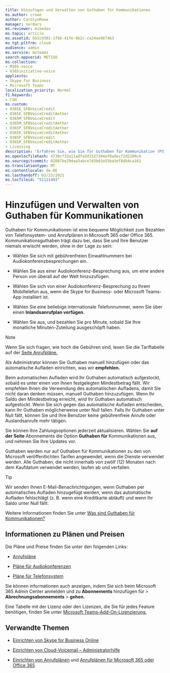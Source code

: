 ```yaml
---
title: Hinzufügen und Verwalten von Guthaben für Kommunikationen
ms.author: crowe
author: CarolynRowe
manager: serdars
ms.reviewer: mikedav
ms.topic: article
ms.assetid: 691c9301-1f66-41fe-9b2c-ca24ae987463
ms.tgt.pltfrm: cloud
audience: admin
ms.service: msteams
search.appverid: MET150
ms.collection:
- M365-voice
- m365initiative-voice
appliesto:
- Skype for Business
- Microsoft Teams
localization_priority: Normal
f1.keywords:
- CSH
ms.custom:
- O365E_SFBVoiceCredit
- O365E_SFBVoiceCreditAether
- O365M_SFBVoiceCredit
- O365M_SFBVoiceCreditAether
- O365P_SFBVoiceCreditAether
- O365E_SFBVoiceCreditAether
- O365P_SFBVoiceCredit
- O365P_SFBVoiceCreditAether
- Licensing
description: 'Erfahren Sie, wie Sie für Guthaben für Kommunikation (PSTN-Verbrauch) für Skype for Business-Dienste bezahlen, und lesen Sie Pläne, wie Sie Ihren Benutzern kontinuierlichen Zugriff auf das Telefonsystem ermöglichen. '
ms.openlocfilehash: 4730cf33a11adfa3d1527304ef0adecf2d2209cb
ms.sourcegitcommit: 01087be29daa3abce7d3b03a55ba5ef8db4ca161
ms.translationtype: MT
ms.contentlocale: de-DE
ms.lasthandoff: 03/23/2021
ms.locfileid: "51121493"
---
```

# <a name="add-funds-and-manage-communications-credits"></a>Hinzufügen und Verwalten von Guthaben für Kommunikationen

Guthaben für Kommunikationen ist eine bequeme Möglichkeit zum Bezahlen von Telefonsystem- und Anrufplänen in Microsoft 365 oder Office 365. Kommunikationsguthaben trägt dazu bei, dass Sie und Ihre Benutzer niemals erwischt werden, ohne in der Lage zu sein:
  
- Wählen Sie sich mit gebührenfreien Einwahlnummern bei Audiokonferenzbesprechungen ein.

- Wählen Sie aus einer Audiokonferenz-Besprechung aus, um eine andere Person von überall auf der Welt hinzuzufügen.

- Wählen Sie sich von einer Audiokonferenz-Besprechung zu Ihrem Mobiltelefon aus, wenn die Skype for Business- oder Microsoft Teams-App installiert ist.

- Wählen Sie eine beliebige internationale Telefonnummer, wenn Sie über einen **Inlandsanrufplan verfügen.**

- Wählen Sie aus, und bezahlen Sie pro Minute, sobald Sie Ihre monatliche Minuten-Zuteilung ausgeschöpft haben.

> [!NOTE]
> Wenn Sie sich fragen, wie hoch die Gebühren sind, lesen Sie die Tariftabelle auf der [Seite Anrufpläne.](https://go.microsoft.com/fwlink/p/?LinkId=799523)
  
Als Administrator können Sie Guthaben manuell hinzufügen oder das automatische Aufladen einrichten, was wir **empfehlen.**
  
Beim automatischen Aufladen wird Ihr Guthaben automatisch aufgestockt, sobald es unter einen von Ihnen festgelegten Mindestbetrag fällt. Wir empfehlen Ihnen die Verwendung des automatischen Aufladens, damit Sie nicht daran denken müssen, manuell Guthaben hinzuzufügen. Wenn Ihr Saldo den Mindestbetrag erreicht, wird Ihr Guthaben automatisch aufgestockt. Wenn Sie sich gegen das automatische Aufladen entscheiden, kann Ihr Guthaben möglicherweise unter Null fallen. Falls Ihr Guthaben unter Null fällt, können Sie und Ihre Benutzer keine gebührenfreie Anrufe oder Auslandsanrufe mehr tätigen.
  
Sie können Ihre Zahlungsoptionen jederzeit aktualisieren. Wählen Sie **auf der Seite** Abonnements die Option **Guthaben für** Kommunikationen aus, und nehmen Sie Ihre Updates vor.
  
Guthaben werden nur auf Guthaben für Kommunikationen zu den von Microsoft veröffentlichten Tarifen angewendet, wenn die Dienste verwendet werden. Alle Guthaben, die nicht innerhalb von zwölf (12) Monaten nach dem Kaufdatum verwendet werden, laufen ab und verfallen.
  
> [!TIP]
> Wir senden Ihnen E-Mail-Benachrichtigungen, wenn Guthaben per automatisches Aufladen hinzugefügt werden, wenn das automatische Aufladen fehlschlägt (z. B. wenn eine Kreditkarte abläuft) und wenn Ihr Saldo unter Null fällt.
  
Weitere Informationen finden Sie unter [Was sind Guthaben für Kommunikationen?](what-are-communications-credits.md)
  
## <a name="want-to-know-about-plans-and-pricing"></a>Informationen zu Plänen und Preisen

Die Pläne und Preise finden Sie unter den folgenden Links:
  
- [Anrufpläne](https://go.microsoft.com/fwlink/?LinkId=799761 )

- [Pläne für Audiokonferenzen](https://go.microsoft.com/fwlink/?LinkId=799762 )

- [Pläne für Telefonsystem](https://go.microsoft.com/fwlink/?LinkId=799763)

Sie können informationen auch anzeigen, indem Sie sich beim Microsoft 365 Admin Center anmelden und zu **Abonnements** hinzufügen für  >  **Abrechnungsabonnements**  >  **gehen.**
  
Eine Tabelle mit der Lizenz oder den Lizenzen, die Sie für jedes Feature benötigen, finden Sie unter [Microsoft Teams-Add-On-Lizenzierung.](./teams-add-on-licensing/microsoft-teams-add-on-licensing.md)
  
## <a name="related-topics"></a>Verwandte Themen

- [Einrichten von Skype for Business Online](/SkypeForBusiness/set-up-skype-for-business-online/set-up-skype-for-business-online)

- [Einrichten von Cloud-Voicemail – Administratorhilfe](set-up-phone-system-voicemail.md)

- [Einrichten von Anrufplänen](set-up-calling-plans.md) und [Anrufplänen für Microsoft 365 oder Office 365](calling-plans-for-office-365.md)